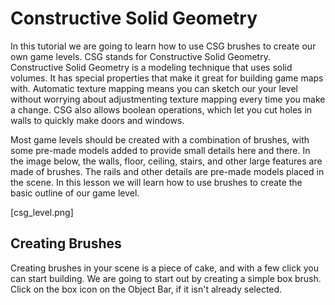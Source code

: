 # Constructive Solid Geometry
In this tutorial we are going to learn how to use CSG brushes to create our own game levels. CSG stands for Constructive Solid Geometry. Constructive Solid Geometry is a modeling technique that uses solid volumes.  It has special properties that make it great for building game maps with.  Automatic texture mapping means you can sketch our your level without worrying about adjustmenting texture mapping every time you make a change.  CSG also allows boolean operations, which let you cut holes in walls to quickly make doors and windows.

Most game levels should be created with a combination of brushes, with some pre-made models added to provide small details here and there.  In the image below, the walls, floor, ceiling, stairs, and other large features are made of brushes.  The rails and other details are pre-made models placed in the scene.  In this lesson we will learn how to use brushes to create the basic outline of our game level.

[csg_level.png]

## Creating Brushes
Creating brushes in your scene is a piece of cake, and with a few click you can start building. We are going to start out by creating a simple box brush. Click on the box icon on the Object Bar, if it isn't already selected.
